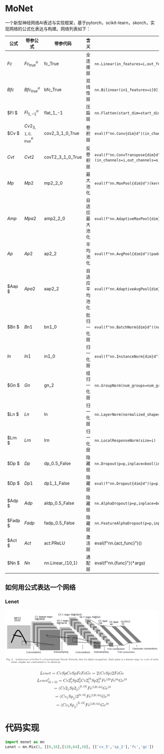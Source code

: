 # MoNet

一个新型神经网络AI表述与实现框架，基于pytorch，scikit-learn，skorch，实现网络的公式化表达与构建。网络列表如下：

| 公式        | 带参公式               | 带参代码         | 含义           | 实现$$                                                                                                                            |
| ----------- | ---------------------- | ---------------- | -------------- | --------------------------------------------------------------------------------------------------------------------------------- |
| $Fc$      | $Fc_{true}^{o}$      | fc_True          | 全连接层       | `nn.Linear(in_features=i,out_features=o,bias=bias)`                                                                             |
| $Bfc$     | $Bfc_{true}^{o}$     | bfc_True         | 双线性层       | `nn.Bilinear(in1_features=i[0],in2_features=i[1],out_features=o,bias=bias)`                                                     |
| $Fl   $   | $Fl_{1,-1}^o$        | flat_1_-1        | 压扁层         | `nn.Flatten(start_dim=start_dim,end_dim=end_dim)`                                                                               |
| $Cv     $ | $Cv2_{3,1,0,true}^o$ | cov2_3_1_0_True  | 卷积层         | `eval(f"nn.Conv{dim}d")(in_channels=i,out_channels=o,kernel_size=kernel_size,`                                                  |
| $Cvt$     | $Cvt2$               | covT2_3_1_0_True | 反卷积层       | `eval(f"nn.ConvTranspose{dim}d")(in_channels=i,out_channels=o,kernel_size=kernel_size,stride=stride,padding=padding,bias=bias)` |
| $Mp$      | $Mp2$                | mp2_2_0          | 最大池化       | `eval(f"nn.MaxPool{dim}d")(kernel_size=kernel_size,padding=padding)`                                                            |
| $Amp$     | $Mpa2$               | amp2_2_0         | 自适应最大池化 | `eval(f"nn.AdaptiveMaxPool{dim}d")(kernel_size=kernel_size,padding=padding)`                                                    |
| $Ap$      | $Ap2$                | ap2_2            | 平均池化       | `eval(f"nn.AvgPool{dim}d")(padding=padding)`                                                                                    |
| $Aap $    | $Apa2$               | aap2_2           | 自适应平均池化 | `eval(f"nn.AdaptiveAvgPool{dim}d")(padding=padding)`                                                                            |
| $Bn  $    | $Bn1$                | bn1_0            | 批归一化层     | `eval(f"nn.BatchNorm{dim}d")(num_features=i if num_features==0else num_features)`                                               |
| $In$      | $In1$                | in1_0            | 归一化层       | `eval(f"nn.InstanceNorm{dim}d")(num_features=i if num_features==0else num_features)`                                            |
| $Gn   $   | $Gn$                 | gn_2             | 组归一化层     | `nn.GroupNorm(num_groups=num_groups,num_channels=i)`                                                                            |
| $Ln $     | $Ln$                 | ln               | 归一化层       | `nn.LayerNorm(normalized_shape=i)`                                                                                              |
| $Lrn   $  | $Lrn$                | lrn              | 归一化层       | `nn.LocalResponseNorm(size=i)`                                                                                                  |
| $Dp    $  | $Dp$                 | dp_0.5_False     | 隐藏层         | `nn.Dropout(p=p,inplace=bool(inplace))`                                                                                         |
| $Dp   $   | $Dp1$                | dp1_1_False      | 隐藏层         | `eval(f"nn.Dropout{dim}d")(p=p,inplace=bool(inplace))`                                                                          |
| $Adp    $ | $Adp$                | aldp_0.5_False   | 隐藏层         | `nn.AlphaDropout(p=p,inplace=bool(inplace))`                                                                                    |
| $Fadp  $  | $Fadp$               | fadp_0.5_False   | 隐藏层         | `nn.FeatureAlphaDropout(p=p,inplace=bool(inplace))`                                                                             |
| $Act  $   | $Act$                | act.PReLU        | 激活层         | eval(f"nn.{act_func}")()                                                                                                          |
| $Nn $     | $Nn$                 | nn.Linear_(10,1) | 通配层         | eval(f"nn.{func}")(*args)                                                                                                         |

## 如何用公式表达一个网络

### Lenet

![1700822677574](image/README/1700822677574.png)


<math xmlns="http://www.w3.org/1998/Math/MathML" display="block"><mtable columnspacing="1em" rowspacing="4pt"><mtr><mtd><mi>L</mi><mi>e</mi><mi>n</mi><mi>e</mi><mi>t</mi><mo>=</mo><mi>C</mi><mi>v</mi><mi>S</mi><mi>p</mi><mi>C</mi><mi>v</mi><mi>S</mi><mi>p</mi><mi>F</mi><mi>c</mi><mi>F</mi><mi>c</mi><mi>G</mi><mi>c</mi><mo>=</mo><mn>2</mn><mo stretchy="false">(</mo><mi>C</mi><mi>v</mi><mi>S</mi><mi>p</mi><mo stretchy="false">)</mo><mn>2</mn><mi>F</mi><mi>c</mi><mi>G</mi><msub><mi>c</mi><mrow></mrow></msub></mtd></mtr><mtr><mtd><mi>L</mi><mi>e</mi><mi>n</mi><mi>e</mi><msubsup><mi>t</mi><mrow><mn>32</mn><mo>×</mo><mn>32</mn></mrow><mrow><mn>1</mn></mrow></msubsup><mo>=</mo><mi>C</mi><mi>v</mi><msubsup><mn>2</mn><mrow><mn>5</mn></mrow><mn>6</mn></msubsup><mi>S</mi><mi>p</mi><msubsup><mn>2</mn><mrow><mn>2</mn></mrow><mn>6</mn></msubsup><mi>C</mi><mi>v</mi><msubsup><mn>2</mn><mrow><mn>5</mn></mrow><mrow><mn>16</mn></mrow></msubsup><mi>S</mi><mi>p</mi><msubsup><mn>2</mn><mrow><mn>2</mn></mrow><mrow><mn>16</mn></mrow></msubsup><mi>F</mi><msubsup><mi>c</mi><mrow></mrow><mrow><mn>120</mn></mrow></msubsup><mi>F</mi><msubsup><mi>c</mi><mrow></mrow><mrow><mn>84</mn></mrow></msubsup><mi>G</mi><msubsup><mi>c</mi><mrow></mrow><mrow><mn>10</mn></mrow></msubsup></mtd></mtr><mtr><mtd><mo>=</mo><mo stretchy="false">(</mo><mi>C</mi><mi>v</mi><msub><mn>2</mn><mrow><mn>5</mn></mrow></msub><mi>S</mi><mi>p</mi><msub><mn>2</mn><mrow><mn>2</mn></mrow></msub><msubsup><mo stretchy="false">)</mo><mrow></mrow><mrow><mo stretchy="false">[</mo><mn>6</mn><mo>,</mo><mn>16</mn><mo stretchy="false">]</mo></mrow></msubsup><mi>F</mi><msubsup><mi>c</mi><mrow></mrow><mrow><mo stretchy="false">[</mo><mn>120</mn><mo>,</mo><mn>64</mn><mo stretchy="false">]</mo></mrow></msubsup><mi>G</mi><msubsup><mi>c</mi><mrow></mrow><mrow><mn>10</mn></mrow></msubsup></mtd></mtr><mtr><mtd><mo>=</mo><mo stretchy="false">(</mo><mi>C</mi><msub><mi>v</mi><mrow><mn>5</mn></mrow></msub><mi>S</mi><msub><mi>p</mi><mrow><mn>2</mn></mrow></msub><mo stretchy="false">)</mo><msubsup><mn>2</mn><mrow></mrow><mrow><mo stretchy="false">[</mo><mn>6</mn><mo>,</mo><mn>16</mn><mo stretchy="false">]</mo></mrow></msubsup><mi>F</mi><msubsup><mi>c</mi><mrow></mrow><mrow><mo stretchy="false">[</mo><mn>120</mn><mo>,</mo><mn>64</mn><mo stretchy="false">]</mo></mrow></msubsup><mi>G</mi><msubsup><mi>c</mi><mrow></mrow><mrow><mn>10</mn></mrow></msubsup></mtd></mtr><mtr><mtd><mo>=</mo><mo stretchy="false">(</mo><mi>C</mi><msub><mi>v</mi><mrow><mn>5</mn></mrow></msub><mi>S</mi><msub><mi>p</mi><mrow><mn>2</mn></mrow></msub><msubsup><mo stretchy="false">)</mo><mrow></mrow><mrow><mo stretchy="false">[</mo><mn>6</mn><mo>,</mo><mn>16</mn><mo stretchy="false">]</mo></mrow></msubsup><mi>F</mi><msubsup><mi>c</mi><mrow></mrow><mrow><mo stretchy="false">[</mo><mn>120</mn><mo>,</mo><mn>64</mn><mo stretchy="false">]</mo></mrow></msubsup><mi>G</mi><msubsup><mi>c</mi><mrow></mrow><mrow><mn>10</mn></mrow></msubsup></mtd></mtr></mtable></math>


# 代码实现

```python
import monet as mn
Lenet = mn.Mix(1, [[6,16],[120,64],10], [['cv_5','sp_2'],'fc','gc'])
```
